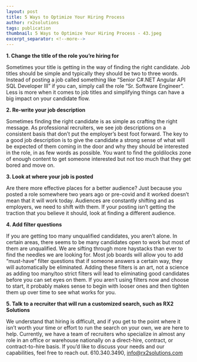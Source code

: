 ```yaml
---
layout: post
title: 5 Ways to Optimize Your Hiring Process
author: rx2solutions
tags: publication
thumbnail: 5 Ways to Optimize Your Hiring Process - 43.jpeg
excerpt_separator: <!--more-->
---
```


**1.	Change the title of the role you’re hiring for**

Sometimes your title is getting in the way of finding the right candidate.  Job titles should be simple and typically they should be two to three words.  <!--more--> Instead of posting a job called something like “Senior C#.NET Angular API SQL Developer III” if you can, simply call the role “Sr. Software Engineer”.  Less is more when it comes to job titles and simplifying things can have a big impact on your candidate flow.

**2.	Re-write your job description**

Sometimes finding the right candidate is as simple as crafting the right message.  As professional recruiters, we see job descriptions on a consistent basis that don’t put the employer’s best foot forward.  The key to a good job description is to give the candidate a strong sense of what will be expected of them coming in the door and why they should be interested in the role, in as few words as possible.  You want to find the goldilocks zone of enough content to get someone interested but not too much that they get bored and move on.  

**3.	Look at where your job is posted**

Are there more effective places for a better audience?  Just because you posted a role somewhere two years ago or pre-covid and it worked doesn’t mean that it will work today.  Audiences are constantly shifting and as employers, we need to shift with them.  If your posting isn’t getting the traction that you believe it should, look at finding a different audience.

**4.	Add filter questions**

If you are getting too many unqualified candidates, you aren’t alone.  In certain areas, there seems to be many candidates open to work but most of them are unqualified.  We are sifting through more haystacks than ever to find the needles we are looking for.  Most job boards will allow you to add “must-have” filter questions that if someone answers a certain way, they will automatically be eliminated.  Adding these filters is an art, not a science as adding too many/too strict filters will lead to eliminating good candidates before you can set eyes on them.  If you aren’t using filters now and choose to start, it probably makes sense to begin with looser ones and then tighten them up over time to see what works for you. 

**5.	Talk to a recruiter that will run a customized search, such as RX2 Solutions**

We understand that hiring is difficult, and if you get to the point where it isn’t worth your time or effort to run the search on your own, we are here to help.  Currently, we have a team of recruiters who specialize in almost any role in an office or warehouse nationally on a direct-hire, contract, or contract-to-hire basis.  If you’d like to discuss your needs and our capabilities, feel free to reach out.  610.340.3490, info@rx2solutions.com   
